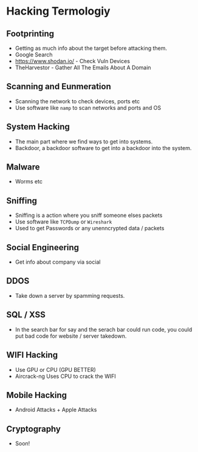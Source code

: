 # Hacking Termologiy

## Footprinting
* Getting as much info about the target before attacking them.
* Google Search 
* https://www.shodan.io/ - Check Vuln Devices
* TheHarvestor - Gather All The Emails About A Domain

## Scanning and Eunmeration
* Scanning the network to check devices, ports etc
* Use software like `namp` to scan networks and ports and OS

## System Hacking
* The main part where we find ways to get into systems.
* Backdoor, a backdoor software to get into a backdoor into the system.

## Malware
* Worms etc

## Sniffing
* Sniffing is a action where you sniff someone elses packets
* Use software like `TCPDump` or `Wireshark`
* Used to get Passwords or any unenncrypted data / packets

## Social Engineering
* Get info about company via social 

## DDOS
* Take down a server by spamming requests.

## SQL / XSS
* In the search bar for say and the serach bar could run code, you could put bad code for website / server takedown.

## WIFI Hacking
* Use GPU or CPU (GPU BETTER)
* Aircrack-ng Uses CPU to crack the WIFI

## Mobile Hacking
* Android Attacks + Apple Attacks

## Cryptography
* Soon!
